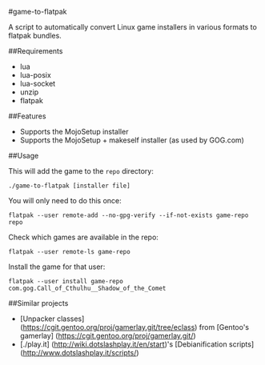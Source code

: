 #game-to-flatpak

A script to automatically convert Linux game installers in various
formats to flatpak bundles.

##Requirements

 - lua
 - lua-posix
 - lua-socket
 - unzip
 - flatpak
 
##Features

 - Supports the MojoSetup installer
 - Supports the MojoSetup + makeself installer (as used by GOG.com)

##Usage

This will add the game to the `repo` directory:
```
./game-to-flatpak [installer file]
```

You will only need to do this once:
```
flatpak --user remote-add --no-gpg-verify --if-not-exists game-repo repo
```

Check which games are available in the repo:
```
flatpak --user remote-ls game-repo
```

Install the game for that user:
```
flatpak --user install game-repo com.gog.Call_of_Cthulhu__Shadow_of_the_Comet
```

##Similar projects

 - [Unpacker classes] (https://cgit.gentoo.org/proj/gamerlay.git/tree/eclass) from [Gentoo's gamerlay] (https://cgit.gentoo.org/proj/gamerlay.git/)
 - [./play.it] (http://wiki.dotslashplay.it/en/start)'s [Debianification scripts] (http://www.dotslashplay.it/scripts/)
